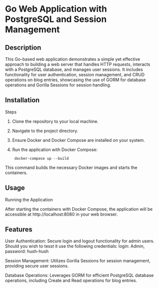 # Go Web Application with PostgreSQL and Session Management

## Description
This Go-based web application demonstrates a simple yet effective approach to building a web server that handles HTTP requests, interacts with a PostgreSQL database, and manages user sessions. It includes functionality for user authentication, session management, and CRUD operations on blog entries, showcasing the use of GORM for database operations and Gorilla Sessions for session handling.

## Installation

Steps

1. Clone the repository to your local machine.
2. Navigate to the project directory.
3. Ensure Docker and Docker Compose are installed on your system.
4. Run the application with Docker Compose:

        docker-compose up --build
This command builds the necessary Docker images and starts the containers.
## Usage
Running the Application

After starting the containers with Docker Compose, the application will be accessible at http://localhost:8080 in your web browser.

## Features
User Authentication: Secure login and logout functionality for admin users. Should you wish to tesst it use the following credentials: login: Admin, password: hush-hush

Session Management: Utilizes Gorilla Sessions for session management, providing secure user sessions.

Database Operations: Leverages GORM for efficient PostgreSQL database operations, including Create and Read operations for blog entries.

